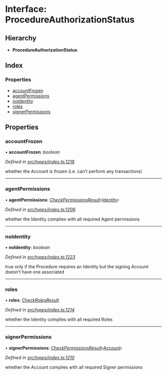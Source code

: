 # Interface: ProcedureAuthorizationStatus

## Hierarchy

* **ProcedureAuthorizationStatus**

## Index

### Properties

* [accountFrozen](procedureauthorizationstatus.md#accountfrozen)
* [agentPermissions](procedureauthorizationstatus.md#agentpermissions)
* [noIdentity](procedureauthorizationstatus.md#noidentity)
* [roles](procedureauthorizationstatus.md#roles)
* [signerPermissions](procedureauthorizationstatus.md#signerpermissions)

## Properties

###  accountFrozen

• **accountFrozen**: *boolean*

*Defined in [src/types/index.ts:1218](https://github.com/PolymathNetwork/polymesh-sdk/blob/38ee8078/src/types/index.ts#L1218)*

whether the Account is frozen (i.e. can't perform any transactions)

___

###  agentPermissions

• **agentPermissions**: *[CheckPermissionsResult](checkpermissionsresult.md)‹[Identity](../enums/signertype.md#identity)›*

*Defined in [src/types/index.ts:1206](https://github.com/PolymathNetwork/polymesh-sdk/blob/38ee8078/src/types/index.ts#L1206)*

whether the Identity complies with all required Agent permissions

___

###  noIdentity

• **noIdentity**: *boolean*

*Defined in [src/types/index.ts:1223](https://github.com/PolymathNetwork/polymesh-sdk/blob/38ee8078/src/types/index.ts#L1223)*

true only if the Procedure requires an Identity but the signing Account
  doesn't have one associated

___

###  roles

• **roles**: *[CheckRolesResult](checkrolesresult.md)*

*Defined in [src/types/index.ts:1214](https://github.com/PolymathNetwork/polymesh-sdk/blob/38ee8078/src/types/index.ts#L1214)*

whether the Identity complies with all required Roles

___

###  signerPermissions

• **signerPermissions**: *[CheckPermissionsResult](checkpermissionsresult.md)‹[Account](../enums/signertype.md#account)›*

*Defined in [src/types/index.ts:1210](https://github.com/PolymathNetwork/polymesh-sdk/blob/38ee8078/src/types/index.ts#L1210)*

whether the Account complies with all required Signer permissions
